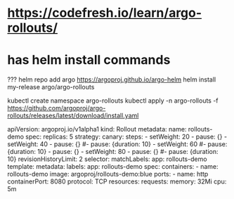# https://codefresh.io/learn/argo-rollouts/
#  has helm install commands

???
helm repo add argo https://argoproj.github.io/argo-helm
helm install my-release argo/argo-rollouts

kubectl create namespace argo-rollouts
kubectl apply -n argo-rollouts -f https://github.com/argoproj/argo-rollouts/releases/latest/download/install.yaml


apiVersion: argoproj.io/v1alpha1
kind: Rollout
metadata:
  name: rollouts-demo
spec:
  replicas: 5
  strategy:
    canary:
      steps:
      - setWeight: 20
      - pause: {}
      - setWeight: 40
      - pause: {}
      #- pause: {duration: 10}
      - setWeight: 60
      #- pause: {duration: 10}
      - pause: {}
      - setWeight: 80
      - pause: {}
      #- pause: {duration: 10}
  revisionHistoryLimit: 2
  selector:
    matchLabels:
      app: rollouts-demo
  template:
    metadata:
      labels:
        app: rollouts-demo
    spec:
      containers:
      - name: rollouts-demo
        image: argoproj/rollouts-demo:blue
        ports:
        - name: http
          containerPort: 8080
          protocol: TCP
        resources:
          requests:
            memory: 32Mi
            cpu: 5m

